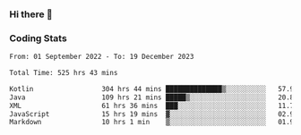 ### Hi there 👋

<!--
**Girrafeec/girrafeec** is a ✨ _special_ ✨ repository because its `README.md` (this file) appears on your GitHub profile.

Here are some ideas to get you started:

- 🔭 I’m currently working on ...
- 🌱 I’m currently learning ...
- 👯 I’m looking to collaborate on ...
- 🤔 I’m looking for help with ...
- 💬 Ask me about ...
- 📫 How to reach me: ...
- 😄 Pronouns: ...
- ⚡ Fun fact: ...
-->

### Coding Stats
<!--START_SECTION:waka-->

```txt
From: 01 September 2022 - To: 19 December 2023

Total Time: 525 hrs 43 mins

Kotlin                 304 hrs 44 mins ██████████████▒░░░░░░░░░░   57.96 %
Java                   109 hrs 21 mins █████▒░░░░░░░░░░░░░░░░░░░   20.80 %
XML                    61 hrs 36 mins  ███░░░░░░░░░░░░░░░░░░░░░░   11.72 %
JavaScript             15 hrs 19 mins  ▓░░░░░░░░░░░░░░░░░░░░░░░░   02.91 %
Markdown               10 hrs 1 min    ▒░░░░░░░░░░░░░░░░░░░░░░░░   01.91 %
```

<!--END_SECTION:waka-->
